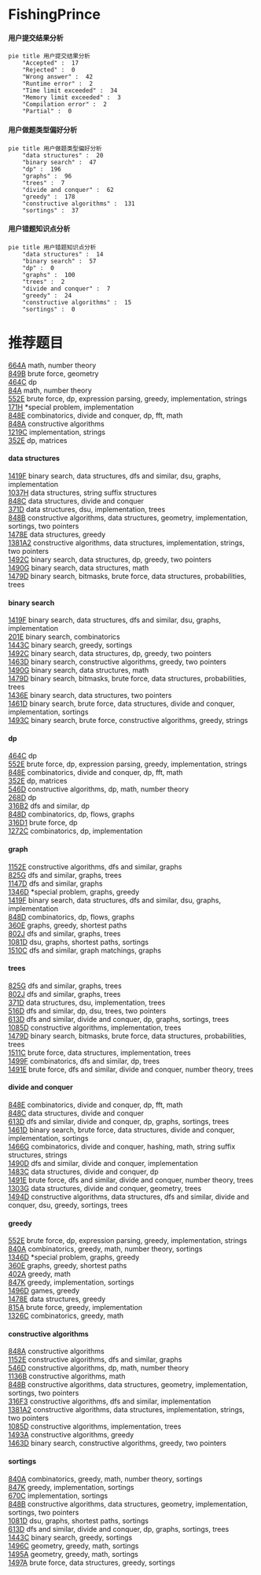 # FishingPrince
<!-- tabs:start -->
#### **用户提交结果分析**

```mermaid
pie title 用户提交结果分析
    "Accepted" :  17
    "Rejected" :  0
    "Wrong answer" :  42
    "Runtime error" :  2
    "Time limit exceeded" :  34
    "Memory limit exceeded" :  3
    "Compilation error" :  2
    "Partial" :  0
```
#### **用户做题类型偏好分析**

```mermaid
pie title 用户做题类型偏好分析
    "data structures" :  20
    "binary search" :  47
    "dp" :  196
    "graphs" :  96
    "trees" :  7
    "divide and conquer" :  62
    "greedy" :  178
    "constructive algorithms" :  131
    "sortings" :  37
```
#### **用户错题知识点分析**

```mermaid
pie title 用户错题知识点分析
    "data structures" :  14
    "binary search" :  57
    "dp" :  0
    "graphs" :  100
    "trees" :  2
    "divide and conquer" :  7
    "greedy" :  24
    "constructive algorithms" :  15
    "sortings" :  0
```
<!-- tabs:end -->
# 推荐题目
[664A](http://codeforces.com/problemset/problem/664/A)		math,
                        number theory		  
[849B](http://codeforces.com/problemset/problem/849/B)		brute force,
                        geometry		  
[464C](http://codeforces.com/problemset/problem/464/C)		dp		  
[84A](http://codeforces.com/problemset/problem/84/A)		math,
                        number theory		  
[552E](http://codeforces.com/problemset/problem/552/E)		brute force,
                        dp,
                        expression parsing,
                        greedy,
                        implementation,
                        strings		  
[171H](http://codeforces.com/problemset/problem/171/H)		*special problem,
                        implementation		  
[848E](http://codeforces.com/problemset/problem/848/E)		combinatorics,
                        divide and conquer,
                        dp,
                        fft,
                        math		  
[848A](http://codeforces.com/problemset/problem/848/A)		constructive algorithms		  
[1219C](http://codeforces.com/problemset/problem/1219/C)		implementation,
                        strings		  
[352E](https://codeforces.com/contest/352/problem/E)		dp,
                        matrices		  
<!-- tabs:start -->
#### **data structures**
[1419F](http://codeforces.com/problemset/problem/1419/F)		binary search,
                        data structures,
                        dfs and similar,
                        dsu,
                        graphs,
                        implementation		  
[1037H](http://codeforces.com/problemset/problem/1037/H)		data structures,
                        string suffix structures		  
[848C](http://codeforces.com/problemset/problem/848/C)		data structures,
                        divide and conquer		  
[371D](http://codeforces.com/problemset/problem/371/D)		data structures,
                        dsu,
                        implementation,
                        trees		  
[848B](http://codeforces.com/problemset/problem/848/B)		constructive algorithms,
                        data structures,
                        geometry,
                        implementation,
                        sortings,
                        two pointers		  
[1478E](https://codeforces.com/contest/1478/problem/E)		data structures,
                        greedy		  
[1381A2](http://codeforces.com/problemset/problem/1381/A2)		constructive algorithms,
                        data structures,
                        implementation,
                        strings,
                        two pointers		  
[1492C](http://codeforces.com/problemset/problem/1492/C)		binary search,
                        data structures,
                        dp,
                        greedy,
                        two pointers		  
[1490G](http://codeforces.com/problemset/problem/1490/G)		binary search,
                        data structures,
                        math		  
[1479D](http://codeforces.com/problemset/problem/1479/D)		binary search,
                        bitmasks,
                        brute force,
                        data structures,
                        probabilities,
                        trees		  
#### **binary search**
[1419F](http://codeforces.com/problemset/problem/1419/F)		binary search,
                        data structures,
                        dfs and similar,
                        dsu,
                        graphs,
                        implementation		  
[201E](http://codeforces.com/problemset/problem/201/E)		binary search,
                        combinatorics		  
[1443C](http://codeforces.com/problemset/problem/1443/C)		binary search,
                        greedy,
                        sortings		  
[1492C](http://codeforces.com/problemset/problem/1492/C)		binary search,
                        data structures,
                        dp,
                        greedy,
                        two pointers		  
[1463D](http://codeforces.com/problemset/problem/1463/D)		binary search,
                        constructive algorithms,
                        greedy,
                        two pointers		  
[1490G](http://codeforces.com/problemset/problem/1490/G)		binary search,
                        data structures,
                        math		  
[1479D](http://codeforces.com/problemset/problem/1479/D)		binary search,
                        bitmasks,
                        brute force,
                        data structures,
                        probabilities,
                        trees		  
[1436E](http://codeforces.com/problemset/problem/1436/E)		binary search,
                        data structures,
                        two pointers		  
[1461D](http://codeforces.com/problemset/problem/1461/D)		binary search,
                        brute force,
                        data structures,
                        divide and conquer,
                        implementation,
                        sortings		  
[1493C](http://codeforces.com/problemset/problem/1493/C)		binary search,
                        brute force,
                        constructive algorithms,
                        greedy,
                        strings		  
#### **dp**
[464C](http://codeforces.com/problemset/problem/464/C)		dp		  
[552E](http://codeforces.com/problemset/problem/552/E)		brute force,
                        dp,
                        expression parsing,
                        greedy,
                        implementation,
                        strings		  
[848E](http://codeforces.com/problemset/problem/848/E)		combinatorics,
                        divide and conquer,
                        dp,
                        fft,
                        math		  
[352E](https://codeforces.com/contest/352/problem/E)		dp,
                        matrices		  
[546D](http://codeforces.com/problemset/problem/546/D)		constructive algorithms,
                        dp,
                        math,
                        number theory		  
[268D](http://codeforces.com/problemset/problem/268/D)		dp		  
[316B2](http://codeforces.com/problemset/problem/316/B2)		dfs and similar,
                        dp		  
[848D](http://codeforces.com/problemset/problem/848/D)		combinatorics,
                        dp,
                        flows,
                        graphs		  
[316D1](http://codeforces.com/problemset/problem/316/D1)		brute force,
                        dp		  
[1272C](http://codeforces.com/problemset/problem/1272/C)		combinatorics,
                        dp,
                        implementation		  
#### **graph**
[1152E](http://codeforces.com/problemset/problem/1152/E)		constructive algorithms,
                        dfs and similar,
                        graphs		  
[825G](http://codeforces.com/problemset/problem/825/G)		dfs and similar,
                        graphs,
                        trees		  
[1147D](http://codeforces.com/problemset/problem/1147/D)		dfs and similar,
                        graphs		  
[1346D](http://codeforces.com/problemset/problem/1346/D)		*special problem,
                        graphs,
                        greedy		  
[1419F](http://codeforces.com/problemset/problem/1419/F)		binary search,
                        data structures,
                        dfs and similar,
                        dsu,
                        graphs,
                        implementation		  
[848D](http://codeforces.com/problemset/problem/848/D)		combinatorics,
                        dp,
                        flows,
                        graphs		  
[360E](http://codeforces.com/problemset/problem/360/E)		graphs,
                        greedy,
                        shortest paths		  
[802J](http://codeforces.com/problemset/problem/802/J)		dfs and similar,
                        graphs,
                        trees		  
[1081D](http://codeforces.com/problemset/problem/1081/D)		dsu,
                        graphs,
                        shortest paths,
                        sortings		  
[1510C](http://codeforces.com/problemset/problem/1510/C)		dfs and similar,
                        graph matchings,
                        graphs		  
#### **trees**
[825G](http://codeforces.com/problemset/problem/825/G)		dfs and similar,
                        graphs,
                        trees		  
[802J](http://codeforces.com/problemset/problem/802/J)		dfs and similar,
                        graphs,
                        trees		  
[371D](http://codeforces.com/problemset/problem/371/D)		data structures,
                        dsu,
                        implementation,
                        trees		  
[516D](http://codeforces.com/problemset/problem/516/D)		dfs and similar,
                        dp,
                        dsu,
                        trees,
                        two pointers		  
[613D](http://codeforces.com/problemset/problem/613/D)		dfs and similar,
                        divide and conquer,
                        dp,
                        graphs,
                        sortings,
                        trees		  
[1085D](http://codeforces.com/problemset/problem/1085/D)		constructive algorithms,
                        implementation,
                        trees		  
[1479D](http://codeforces.com/problemset/problem/1479/D)		binary search,
                        bitmasks,
                        brute force,
                        data structures,
                        probabilities,
                        trees		  
[1511C](http://codeforces.com/problemset/problem/1511/C)		brute force,
                        data structures,
                        implementation,
                        trees		  
[1499F](http://codeforces.com/problemset/problem/1499/F)		combinatorics,
                        dfs and similar,
                        dp,
                        trees		  
[1491E](http://codeforces.com/problemset/problem/1491/E)		brute force,
                        dfs and similar,
                        divide and conquer,
                        number theory,
                        trees		  
#### **divide and conquer**
[848E](http://codeforces.com/problemset/problem/848/E)		combinatorics,
                        divide and conquer,
                        dp,
                        fft,
                        math		  
[848C](http://codeforces.com/problemset/problem/848/C)		data structures,
                        divide and conquer		  
[613D](http://codeforces.com/problemset/problem/613/D)		dfs and similar,
                        divide and conquer,
                        dp,
                        graphs,
                        sortings,
                        trees		  
[1461D](http://codeforces.com/problemset/problem/1461/D)		binary search,
                        brute force,
                        data structures,
                        divide and conquer,
                        implementation,
                        sortings		  
[1466G](http://codeforces.com/problemset/problem/1466/G)		combinatorics,
                        divide and conquer,
                        hashing,
                        math,
                        string suffix structures,
                        strings		  
[1490D](http://codeforces.com/problemset/problem/1490/D)		dfs and similar,
                        divide and conquer,
                        implementation		  
[1483C](https://codeforces.com/contest/1483/problem/C)		data structures,
                        divide and conquer,
                        dp		  
[1491E](http://codeforces.com/problemset/problem/1491/E)		brute force,
                        dfs and similar,
                        divide and conquer,
                        number theory,
                        trees		  
[1303G](http://codeforces.com/problemset/problem/1303/G)		data structures,
                        divide and conquer,
                        geometry,
                        trees		  
[1494D](http://codeforces.com/problemset/problem/1494/D)		constructive algorithms,
                        data structures,
                        dfs and similar,
                        divide and conquer,
                        dsu,
                        greedy,
                        sortings,
                        trees		  
#### **greedy**
[552E](http://codeforces.com/problemset/problem/552/E)		brute force,
                        dp,
                        expression parsing,
                        greedy,
                        implementation,
                        strings		  
[840A](http://codeforces.com/problemset/problem/840/A)		combinatorics,
                        greedy,
                        math,
                        number theory,
                        sortings		  
[1346D](http://codeforces.com/problemset/problem/1346/D)		*special problem,
                        graphs,
                        greedy		  
[360E](http://codeforces.com/problemset/problem/360/E)		graphs,
                        greedy,
                        shortest paths		  
[402A](http://codeforces.com/problemset/problem/402/A)		greedy,
                        math		  
[847K](http://codeforces.com/problemset/problem/847/K)		greedy,
                        implementation,
                        sortings		  
[1496D](https://codeforces.com/contest/1496/problem/D)		games,
                        greedy		  
[1478E](https://codeforces.com/contest/1478/problem/E)		data structures,
                        greedy		  
[815A](http://codeforces.com/problemset/problem/815/A)		brute force,
                        greedy,
                        implementation		  
[1326C](http://codeforces.com/problemset/problem/1326/C)		combinatorics,
                        greedy,
                        math		  
#### **constructive algorithms**
[848A](http://codeforces.com/problemset/problem/848/A)		constructive algorithms		  
[1152E](http://codeforces.com/problemset/problem/1152/E)		constructive algorithms,
                        dfs and similar,
                        graphs		  
[546D](http://codeforces.com/problemset/problem/546/D)		constructive algorithms,
                        dp,
                        math,
                        number theory		  
[1136B](http://codeforces.com/problemset/problem/1136/B)		constructive algorithms,
                        math		  
[848B](http://codeforces.com/problemset/problem/848/B)		constructive algorithms,
                        data structures,
                        geometry,
                        implementation,
                        sortings,
                        two pointers		  
[316F3](http://codeforces.com/problemset/problem/316/F3)		constructive algorithms,
                        dfs and similar,
                        implementation		  
[1381A2](http://codeforces.com/problemset/problem/1381/A2)		constructive algorithms,
                        data structures,
                        implementation,
                        strings,
                        two pointers		  
[1085D](http://codeforces.com/problemset/problem/1085/D)		constructive algorithms,
                        implementation,
                        trees		  
[1493A](http://codeforces.com/problemset/problem/1493/A)		constructive algorithms,
                        greedy		  
[1463D](http://codeforces.com/problemset/problem/1463/D)		binary search,
                        constructive algorithms,
                        greedy,
                        two pointers		  
#### **sortings**
[840A](http://codeforces.com/problemset/problem/840/A)		combinatorics,
                        greedy,
                        math,
                        number theory,
                        sortings		  
[847K](http://codeforces.com/problemset/problem/847/K)		greedy,
                        implementation,
                        sortings		  
[670C](http://codeforces.com/problemset/problem/670/C)		implementation,
                        sortings		  
[848B](http://codeforces.com/problemset/problem/848/B)		constructive algorithms,
                        data structures,
                        geometry,
                        implementation,
                        sortings,
                        two pointers		  
[1081D](http://codeforces.com/problemset/problem/1081/D)		dsu,
                        graphs,
                        shortest paths,
                        sortings		  
[613D](http://codeforces.com/problemset/problem/613/D)		dfs and similar,
                        divide and conquer,
                        dp,
                        graphs,
                        sortings,
                        trees		  
[1443C](http://codeforces.com/problemset/problem/1443/C)		binary search,
                        greedy,
                        sortings		  
[1496C](https://codeforces.com/contest/1496/problem/C)		geometry,
                        greedy,
                        math,
                        sortings		  
[1495A](http://codeforces.com/problemset/problem/1495/A)		geometry,
                        greedy,
                        math,
                        sortings		  
[1497A](http://codeforces.com/problemset/problem/1497/A)		brute force,
                        data structures,
                        greedy,
                        sortings		  
<!-- tabs:end -->
